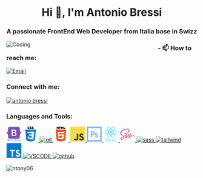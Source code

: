 <h1 align="center">Hi 👋, I'm Antonio Bressi</h1>
<h3 align="center">A passionate FrontEnd Web Developer from Italia base in Swizz</h3>
<img align="left" alt="Coding" width="400px" src="https://nerdware.com.np/frontend/assets/images/page-titles/web.jpg">


<h3 align="left">- 📫 How to reach me:</h3>
<p align="left">
<a href = "mailto:bressi.antonio@outlook.com" target="_blank" rel="noreferrer"> <img src="https://upload.wikimedia.org/wikipedia/commons/thumb/4/4f/High-contrast-mail-mark-unread.svg/768px-High-contrast-mail-mark-unread.svg.png" alt="Email" width="40" height="40"/></a>
</p>

<h3 align="left">Connect with me:</h3>
<p align="left">
<a href="https://www.linkedin.com/in/antonio-bressi/" target="blank"><img align="center" src="https://raw.githubusercontent.com/rahuldkjain/github-profile-readme-generator/master/src/images/icons/Social/linked-in-alt.svg" alt="antonio bressi" height="30" width="40" /></a>
</p>

<h3 align="left">Languages and Tools:</h3>
<p align="left">
 <a href="https://getbootstrap.com" target="_blank" rel="noreferrer"> <img src="https://raw.githubusercontent.com/devicons/devicon/master/icons/bootstrap/bootstrap-plain-wordmark.svg" alt="bootstrap" width="40" height="40"/></a> 
 <a href="https://www.w3schools.com/css/" target="_blank" rel="noreferrer"> <img src="https://raw.githubusercontent.com/devicons/devicon/master/icons/css3/css3-original-wordmark.svg" alt="css3" width="40" height="40"/> </a>
 <a href="https://git-scm.com/" target="_blank" rel="noreferrer"> <img src="https://www.vectorlogo.zone/logos/git-scm/git-scm-icon.svg" alt="git" width="40" height="40"/> </a>
 <a href="https://www.w3.org/html/" target="_blank" rel="noreferrer"> <img src="https://raw.githubusercontent.com/devicons/devicon/master/icons/html5/html5-original-wordmark.svg" alt="html5" width="40" height="40"/> </a> 
 <a href="https://developer.mozilla.org/en-US/docs/Web/JavaScript" target="_blank" rel="noreferrer"> <img src="https://raw.githubusercontent.com/devicons/devicon/master/icons/javascript/javascript-original.svg" alt="javascript" width="40" height="40"/> </a>
 <a href="https://www.photoshop.com/en" target="_blank" rel="noreferrer"> <img src="https://raw.githubusercontent.com/devicons/devicon/master/icons/photoshop/photoshop-line.svg" alt="photoshop" width="40" height="40"/> </a> 
 <a href="https://reactjs.org/" target="_blank" rel="noreferrer"> <img src="https://raw.githubusercontent.com/devicons/devicon/master/icons/react/react-original-wordmark.svg" alt="react" width="40" height="40"/> </a>
 <a href="https://sass-lang.com" target="_blank" rel="noreferrer"> <img src="https://raw.githubusercontent.com/devicons/devicon/master/icons/sass/sass-original.svg" alt="sass" width="40" height="40"/> </a> 
 <a href="https://lesscss.org/" target="_blank" rel="noreferrer"> <img src="https://seeklogo.com/images/L/less-logo-AAE582C286-seeklogo.com.png" alt="sass" width="40" height="40"/> </a> 
 <a href="https://tailwindcss.com/" target="_blank" rel="noreferrer"> <img src="https://www.vectorlogo.zone/logos/tailwindcss/tailwindcss-icon.svg" alt="tailwind" width="40" height="40"/> </a> 
 <a href="https://www.typescriptlang.org/" target="_blank" rel="noreferrer"> <img src="https://raw.githubusercontent.com/devicons/devicon/master/icons/typescript/typescript-original.svg" alt="typescript" width="40" height="40"/> </a> 
 <a href="" target="_blank" rel="noreferrer"> <img src="https://upload.wikimedia.org/wikipedia/commons/thumb/2/2d/Visual_Studio_Code_1.18_icon.svg/2056px-Visual_Studio_Code_1.18_icon.svg.png" alt="VSCODE" width="40" height="40"/> </a> 
 <a href="https://github.com/" target="_blank" rel="noreferrer"> <img src="https://www.seekpng.com/png/detail/192-1923013_transparent-png-github-logo.png" alt="github" width="90" height="40"/> </a>
</p>

<p>
 <img align="center" src="https://github-readme-stats.vercel.app/api/top-langs?username=ntony06&show_icons=true&locale=en&layout=compact" alt="ntony06" />
</p>
